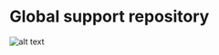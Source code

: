 Global support repository
=========================

![alt text](https://raw.githubusercontent.com/Esri/global-support-repository/master/repository-images/supportdeskdrawer.png?token=2159502__eyJzY29wZSI6IlJhd0Jsb2I6RXNyaS9nbG9iYWwtc3VwcG9ydC1yZXBvc2l0b3J5L21hc3Rlci9yZXBvc2l0b3J5LWltYWdlcy9zdXBwb3J0ZGVza2RyYXdlci5wbmciLCJleHBpcmVzIjoxNDA3NDc5OTc3fQ%3D%3D--b74323336123fa727f1fc9bf2e8843b4289a7c55 "Everything Esri ++")